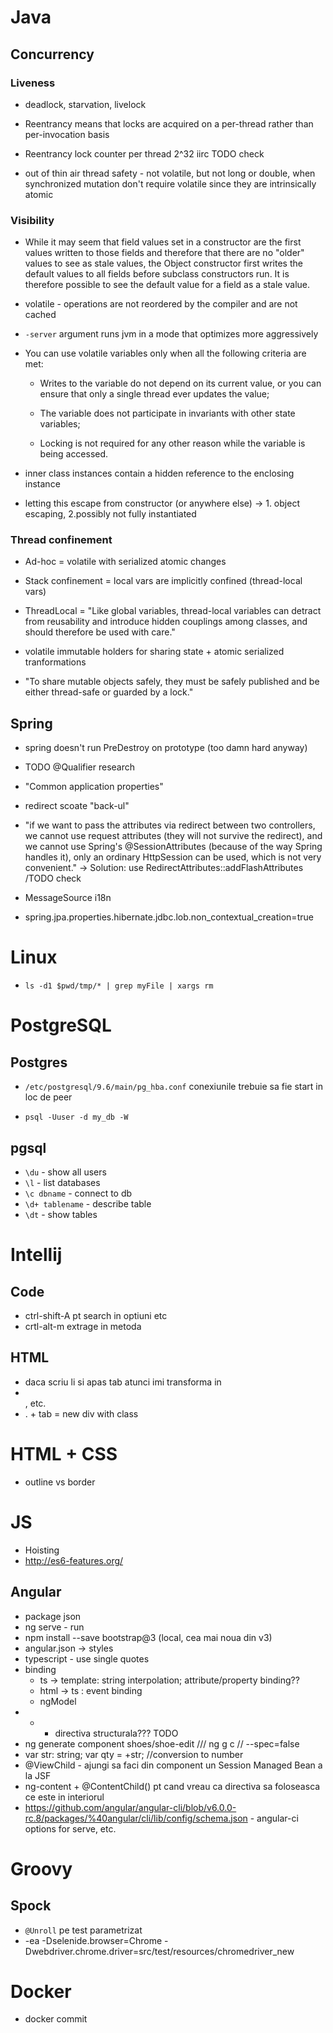 # Java
 
## Concurrency

### Liveness

 - deadlock, starvation, livelock

 - Reentrancy means that locks are acquired 
on a per-thread rather than per-invocation basis 

 - Reentrancy lock counter per thread 2^32 iirc TODO check

 - out of thin air thread safety - not volatile, but not long or double, 
when synchronized mutation don't require volatile since they are intrinsically atomic

### Visibility

 - While it may seem that field values set in a constructor are the first values written to those fields and therefore that there are no "older"
values to see as stale values, the Object constructor first writes the default values to all fields before subclass constructors run. It is therefore
possible to see the default value for a field as a stale value.

 - volatile - operations are not reordered by the compiler and are not cached 

 - ``-server`` argument runs jvm in a mode that optimizes more aggressively

 - You can use volatile variables only when all the following criteria are met:

   - Writes to the variable do not depend on its current value, or you can ensure that 
only a single thread ever updates the value;

   - The variable does not participate in invariants with other state variables;

   - Locking is not required for any other reason while the variable is being accessed.

 - inner class instances contain a hidden reference to the enclosing instance

 - letting this escape from constructor (or anywhere else) -> 1. object escaping, 
2.possibly not fully instantiated

### Thread confinement

 - Ad-hoc = volatile with serialized atomic changes

 - Stack confinement = local vars are implicitly confined (thread-local vars)
 
 - ThreadLocal = "Like global variables, thread-local variables can detract from reusability
and introduce hidden couplings among classes, and should therefore be used
with care."

 - volatile immutable holders for sharing state + atomic serialized tranformations

 - "To share mutable objects safely, they must
be safely published and be either thread-safe or guarded by a lock."

## Spring

 - spring doesn't run PreDestroy on prototype (too damn hard anyway)

 - TODO @Qualifier research

 - "Common application properties"

 - redirect scoate "back-ul"

 - "if we want to pass the attributes via redirect between two 
controllers, we cannot use request attributes 
(they will not survive the redirect), 
and we cannot use Spring's  @SessionAttributes 
(because of the way Spring handles it), only an ordinary 
HttpSession can be used, which is not very convenient." ->
Solution: use RedirectAttributes::addFlashAttributes /TODO check

 - MessageSource i18n

 - spring.jpa.properties.hibernate.jdbc.lob.non_contextual_creation=true

# Linux

 - ``ls -d1 $pwd/tmp/* | grep myFile | xargs rm``

# PostgreSQL

## Postgres

 - ``/etc/postgresql/9.6/main/pg_hba.conf`` 
 conexiunile trebuie sa fie start in loc de peer
 
 - ``psql -Uuser -d my_db -W``

## pgsql

 - ``\du`` - show all users 
 - ``\l`` - list databases
 - ``\c dbname`` - connect to db
 - ``\d+ tablename`` - describe table
 - ``\dt`` - show tables

# Intellij

## Code

 - ctrl-shift-A pt search in optiuni etc
 - crtl-alt-m extrage in metoda

## HTML

 - daca scriu li si apas tab atunci imi transforma in <li></li>, etc.
 - . + tab = new div with class

# HTML + CSS

 - outline vs border

# JS

 - Hoisting
 - http://es6-features.org/

## Angular

 - package json
 - ng serve - run
 - npm install --save bootstrap@3 (local, cea mai noua din v3)
 - angular.json -> styles
 - typescript - use single quotes
 - binding 
    - ts -> template: string interpolation; attribute/property binding??
    - html -> ts : event binding
    - ngModel
 - * - directiva structurala??? TODO
 - ng generate component shoes/shoe-edit /// ng g c // --spec=false
 - var str: string; var qty = +str; //conversion to number
 - @ViewChild - ajungi sa faci din component un Session Managed Bean a la JSF
 - ng-content + @ContentChild() pt cand vreau ca directiva sa foloseasca ce 
este in interiorul <app-component-name></app-component-name>
 - https://github.com/angular/angular-cli/blob/v6.0.0-rc.8/packages/%40angular/cli/lib/config/schema.json - angular-ci options for serve, etc.

# Groovy

## Spock

 - ``@Unroll`` pe test parametrizat
 - -ea -Dselenide.browser=Chrome -Dwebdriver.chrome.driver=src/test/resources/chromedriver_new

# Docker

 - docker commit
